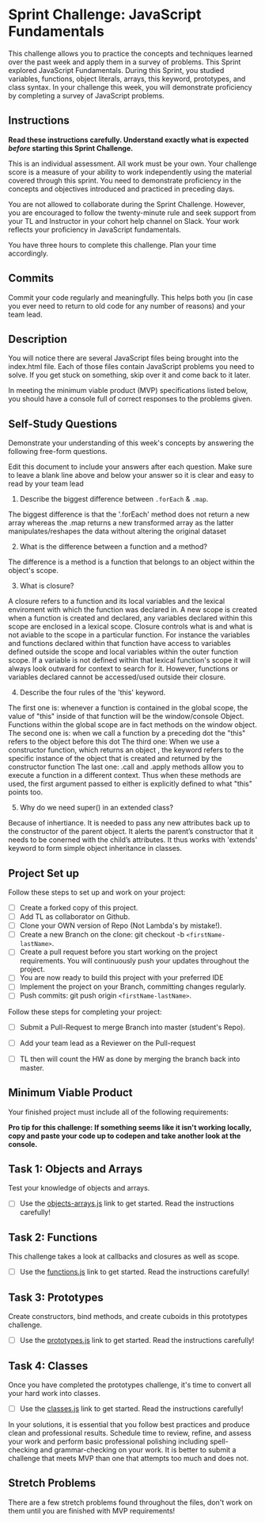 # Sprint Challenge: JavaScript Fundamentals

This challenge allows you to practice the concepts and techniques learned over the past week and apply them in a survey of problems. This Sprint explored JavaScript Fundamentals. During this Sprint, you studied variables, functions, object literals, arrays, this keyword, prototypes, and class syntax. In your challenge this week, you will demonstrate proficiency by completing a survey of JavaScript problems.

## Instructions

**Read these instructions carefully. Understand exactly what is expected _before_ starting this Sprint Challenge.**

This is an individual assessment. All work must be your own. Your challenge score is a measure of your ability to work independently using the material covered through this sprint. You need to demonstrate proficiency in the concepts and objectives introduced and practiced in preceding days.

You are not allowed to collaborate during the Sprint Challenge. However, you are encouraged to follow the twenty-minute rule and seek support from your TL and Instructor in your cohort help channel on Slack. Your work reflects your proficiency in JavaScript fundamentals.

You have three hours to complete this challenge. Plan your time accordingly.

## Commits

Commit your code regularly and meaningfully. This helps both you (in case you ever need to return to old code for any number of reasons) and your team lead.

## Description

You will notice there are several JavaScript files being brought into the index.html file.  Each of those files contain JavaScript problems you need to solve.  If you get stuck on something, skip over it and come back to it later.

In meeting the minimum viable product (MVP) specifications listed below, you should have a console full of correct responses to the problems given.

## Self-Study Questions

Demonstrate your understanding of this week's concepts by answering the following free-form questions.

Edit this document to include your answers after each question. Make sure to leave a blank line above and below your answer so it is clear and easy to read by your team lead

1. Describe the biggest difference between `.forEach` & `.map`.

The biggest difference is that the '.forEach' method does not return a new array whereas the .map returns a new transformed array as the latter manipulates/reshapes the data without altering the original dataset


2. What is the difference between a function and a method?

The difference is a method is a function that belongs to an object within the object's scope. 

3. What is closure?

A closure refers to a function and its local variables and the lexical enviroment with which the function was declared in. A new scope is created when a function is created and declared, any variables declared within this scope are enclosed in a lexical scope. Closure controls what is and what is not aviable to the scope in a particular function. For instance the variables and functions declared within that function have access to variables defined outside the scope and local variables within the outer function scope. If a variable is not defined within that lexical function's scope it will always look outward for context to search for it. However, functions or variables declared cannot be accessed/used outside their closure.   



4. Describe the four rules of the 'this' keyword.

The first one is: whenever a function is contained in the global scope, the value of "this" inside of that function will be the window/console Object. Functions within the global scope are in fact methods on the window object.
The second one is: when we call a function by a preceding dot the "this" refers to the object before this dot
The third one: When we use a constructor function, which returns an object , the keyword refers to the specific instance of the object that is created and returned by the constructor function
The last one: .call and .apply methods alllow you to execute a function in a different context. Thus when these methods are  used, the first argument passed to either is explicitly defined to what "this" points too.


5. Why do we need super() in an extended class?

Because of inhertiance. It is needed to pass any new attributes back up to the constructor of the parent object. It alerts the  parent’s constructor that it needs to be conerned with the child’s attributes.
 It thus works with 'extends' keyword to form simple object inheritance in classes.




## Project Set up

Follow these steps to set up and work on your project:

- [ ] Create a forked copy of this project.
- [ ] Add TL as collaborator on Github.
- [ ] Clone your OWN version of Repo (Not Lambda's by mistake!).
- [ ] Create a new Branch on the clone: git checkout -b `<firstName-lastName>`.
- [ ] Create a pull request before you start working on the project requirements.  You will continuously push your updates throughout the project.
- [ ] You are now ready to build this project with your preferred IDE
- [ ] Implement the project on your Branch, committing changes regularly.
- [ ] Push commits: git push origin `<firstName-lastName>`.

Follow these steps for completing your project:

- [ ] Submit a Pull-Request to merge <firstName-lastName> Branch into master (student's  Repo).
- [ ] Add your team lead as a Reviewer on the Pull-request
- [ ] TL then will count the HW as done by  merging the branch back into master.


## Minimum Viable Product

Your finished project must include all of the following requirements:

**Pro tip for this challenge: If something seems like it isn't working locally, copy and paste your code up to codepen and take another look at the console.**

## Task 1: Objects and Arrays
Test your knowledge of objects and arrays. 
* [ ] Use the [objects-arrays.js](challenges/objects-arrays.js) link to get started.  Read the instructions carefully!

## Task 2: Functions
This challenge takes a look at callbacks and closures as well as scope. 
* [ ] Use the [functions.js](challenges/functions.js) link to get started. Read the instructions carefully!

## Task 3: Prototypes
Create constructors, bind methods, and create cuboids in this prototypes challenge.
* [ ] Use the [prototypes.js](challenges/prototypes.js) link to get started. Read the instructions carefully!

## Task 4: Classes
Once you have completed the prototypes challenge, it's time to convert all your hard work into classes.
* [ ] Use the [classes.js](challenges/classes.js) link to get started. Read the instructions carefully!

In your solutions, it is essential that you follow best practices and produce clean and professional results. Schedule time to review, refine, and assess your work and perform basic professional polishing including spell-checking and grammar-checking on your work. It is better to submit a challenge that meets MVP than one that attempts too much and does not.

## Stretch Problems

There are a few stretch problems found throughout the files, don't work on them until you are finished with MVP requirements!
